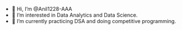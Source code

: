 - 👋 Hi, I’m @Anil1228-AAA
- 👀 I’m interested in Data Analytics and Data Science.
- 🌱 I’m currently practicing DSA and doing competitive programming.

<!---
Anil1228-AAA/Anil1228-AAA is a ✨ special ✨ repository because its `README.md` (this file) appears on your GitHub profile.
You can click the Preview link to take a look at your changes.
--->
